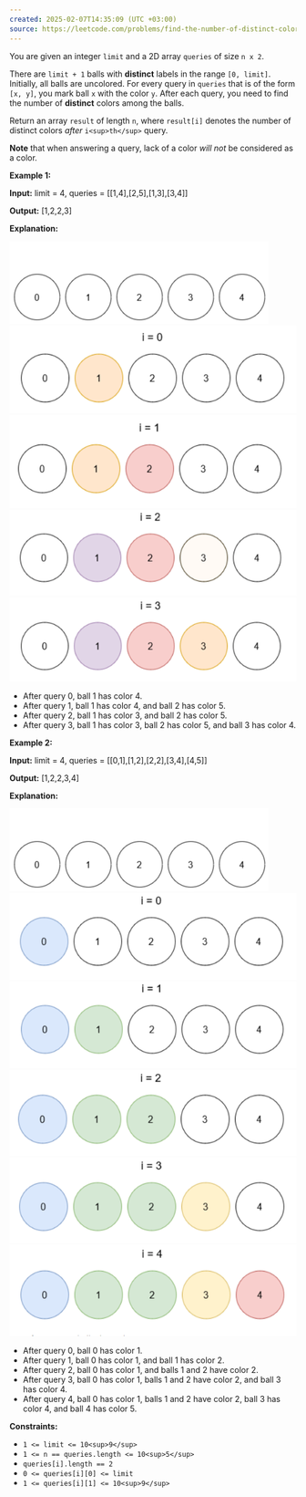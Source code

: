 ```yaml
---
created: 2025-02-07T14:35:09 (UTC +03:00)
source: https://leetcode.com/problems/find-the-number-of-distinct-colors-among-the-balls/description/?envType=daily-question&envId=2025-02-07
---
```

You are given an integer `limit` and a 2D array `queries` of size `n x 2`.

There are `limit + 1` balls with **distinct** labels in the range `[0, limit]`. Initially, all balls are uncolored. For every query in `queries` that is of the form `[x, y]`, you mark ball `x` with the color `y`. After each query, you need to find the number of **distinct** colors among the balls.

Return an array `result` of length `n`, where `result[i]` denotes the number of distinct colors _after_ `i<sup>th</sup>` query.

**Note** that when answering a query, lack of a color _will not_ be considered as a color.


**Example 1:**

**Input:** limit = 4, queries = \[\[1,4\],\[2,5\],\[1,3\],\[3,4\]\]

**Output:** \[1,2,2,3\]

**Explanation:**

![img_1.png](img_1.png)
![img_2.png](img_2.png)
![img_3.png](img_3.png)
![img_4.png](img_4.png)
![img_5.png](img_5.png)

-   After query 0, ball 1 has color 4.
-   After query 1, ball 1 has color 4, and ball 2 has color 5.
-   After query 2, ball 1 has color 3, and ball 2 has color 5.
-   After query 3, ball 1 has color 3, ball 2 has color 5, and ball 3 has color 4.


**Example 2:**

**Input:** limit = 4, queries = \[\[0,1\],\[1,2\],\[2,2\],\[3,4\],\[4,5\]\]

**Output:** \[1,2,2,3,4\]

**Explanation:**

![img_1.png](img_1.png)
![img_6.png](img_6.png)
![img_7.png](img_7.png)
![img_8.png](img_8.png)
![img_9.png](img_9.png)
![img_10.png](img_10.png)

-   After query 0, ball 0 has color 1.
-   After query 1, ball 0 has color 1, and ball 1 has color 2.
-   After query 2, ball 0 has color 1, and balls 1 and 2 have color 2.
-   After query 3, ball 0 has color 1, balls 1 and 2 have color 2, and ball 3 has color 4.
-   After query 4, ball 0 has color 1, balls 1 and 2 have color 2, ball 3 has color 4, and ball 4 has color 5.


**Constraints:**

-   `1 <= limit <= 10<sup>9</sup>`
-   `1 <= n == queries.length <= 10<sup>5</sup>`
-   `queries[i].length == 2`
-   `0 <= queries[i][0] <= limit`
-   `1 <= queries[i][1] <= 10<sup>9</sup>`
